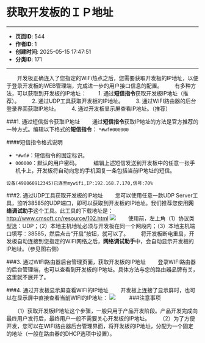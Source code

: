 # 获取开发板的ＩＰ地址

---
- **页面ID**: 544
- **作者ID**: 1
- **创建时间**: 2025-05-15 17:47:51
- **分类ID**: 171
---

　　开发板正确连入了您指定的WiFi热点之后，您需要获取开发板的IP地址，以便于登录开发板的WEB管理端，完成进一步的用户接口信息的配置。
　　有多种方法，可以获取到开发板的IP地址：
　　1. 通过**短信指令**获取开发板IP地址（推荐）。
　　2. 通过UDP工具获取开发板的IP地址。
　　3. 通过WIFI路由器的后台登录界面获取IP地址。
　　4. 通过开发板显示屏查看IP地址。（推荐）
  
  ###1. 通过短信指令获取IP地址
　　通过**短信指令**获取IP地址的方法是官方推荐的一种方式。编辑以下格式的**短信指令**：
  `*#wf#000000`
  
####短信指令格式说明
- `*#wf#`：短信指令的固定标识。
- `000000`：默认的用户密码。
　　
编辑上述短信发送到开发板中的任意一张手机卡上，开发板将自动向您的手机回复一条包括当前IP地址的短信。
```
设备(498060912345)已连至mywifi,IP:192.168.7.170,信号:70%
```

###2. 通过UDP工具获取开发板的IP地址
　　您可以使用任意一款UDP Server工具，监听38585的UDP端口，即可以获取到开发板的IP地址。我们推荐您使用**网络调试助手**这个工具。此工具的下载地址是：http://www.cmsoft.cn/resource/102.html
![](images/fee234f2_63c0fb83194fe.png)
　　使用前，左上角（1）协议类型选：UDP；（2）本地主机地址必须与开发板在同一个网段内；（3）本地主机端口填写：38585，然后点击“开启”按钮，就可以了。
　　将开发板断电重启，开发板自动连接到您指定的WIFI网络之后，**网络调试助手**中，会自动显示开发板的IP地址。（参见图右侧）

###3. 通过WIFI路由器后台管理页面，获取开发板的IP地址
　　登录WIFI路由器的后台管理端，也可以查看到开发板的IP地址。具体方法与您的路由器品牌有关，这里就不展开了。
  
###4. 通过开发板显示屏查看WIFI的IP地址
　　开发板上连接了显示屏时，也可以在显示屏中直接查看当前WIFI的IP地址：
  ![](images/570f416e_6825b7e2a5a9a.png)
　　
###注意事项

　　（1）获取开发板IP地址这个步骤，一般只用于产品开发阶段。产品开发完成向最终用户发行后，最终用户一般不需要关心开发板的IP地址。
　　（2）为了方便开发，您可以在WIFI路由器后台管理界面，将开发板的IP地址，分配为一个固定的地址（一般在路由器的DHCP选项中设置）。


